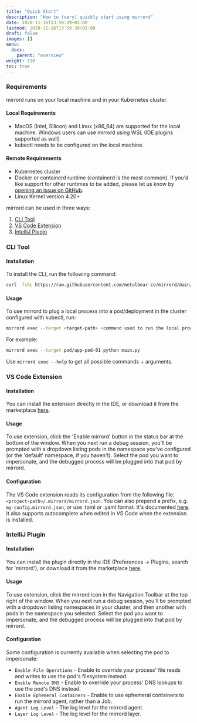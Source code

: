 ```yaml
---
title: "Quick Start"
description: "How to (very) quickly start using mirrord"
date: 2020-11-16T13:59:39+01:00
lastmod: 2020-11-16T13:59:39+01:00
draft: false
images: []
menu:
  docs:
    parent: "overview"
weight: 110
toc: true
---
```


### Requirements

mirrord runs on your local machine and in your Kubernetes cluster.

#### Local Requirements

- MacOS (Intel, Silicon) and Linux (x86_64) are supported for the local machine. Windows users can use mirrord using WSL (IDE plugins supported as well)
- kubectl needs to be configured on the local machine.

#### Remote Requirements

- Kubernetes cluster
- Docker or containerd runtime (containerd is the most common). If you'd like support for other runtimes to be added, please let us know by [opening an issue on GitHub](https://github.com/metalbear-co/mirrord/issues/new?assignees=&labels=enhancement&template=feature_request.md).
- Linux Kernel version 4.20+

mirrord can be used in three ways:

1. [CLI Tool](#cli-tool)
2. [VS Code Extension](#vs-code-extension)
3. [IntelliJ Plugin](#intellij-plugin)

### CLI Tool

#### Installation

To install the CLI, run the following command:

```bash
curl -fsSL https://raw.githubusercontent.com/metalbear-co/mirrord/main/scripts/install.sh | bash
```

#### Usage

To use mirrord to plug a local process into a pod/deployment in the cluster configured with kubectl, run:

```bash
mirrord exec --target <target-path> <command used to run the local process>`
```

For example:

```bash
mirrord exec --target pod/app-pod-01 python main.py
```

Use `mirrord exec --help` to get all possible commands + arguments.


### VS Code Extension
#### Installation
You can install the extension directly in the IDE, or download it from the marketplace [here](https://marketplace.visualstudio.com/items?itemName=MetalBear.mirrord).

#### Usage
To use extension, click the 'Enable mirrord' button in the status bar at the bottom of the window. When you next run a debug session, you'll be prompted with a dropdown listing pods in the namespace you've configured (or the 'default' namespace, if you haven't). Select the pod you want to impersonate, and the debugged process will be plugged into that pod by mirrord.

#### Configuration

The VS Code extension reads its configuration from the following file: `<project-path>/.mirrord/mirrord.json`. You can also prepend a prefix, e.g. `my-config.mirrord.json`, or use .toml or .yaml format.
It's documented [here](https://mirrord.dev/docs/overview/configuration/). It also supports autocomplete when edited in VS Code when the extension is installed.

### IntelliJ Plugin
#### Installation
You can install the plugin directly in the IDE (Preferences -> Plugins, search for 'mirrord'), or download it from the marketplace [here](https://plugins.jetbrains.com/plugin/19772-mirrord).

#### Usage
To use extension, click the mirrord icon in the Navigation Toolbar at the top right of the window. When you next run a debug session, you'll be prompted with a dropdown listing namespaces in your cluster, and then another with pods in the namespace you selected. Select the pod you want to impersonate, and the debugged process will be plugged into that pod by mirrord.

#### Configuration
Some configuration is currently available when selecting the pod to impersonate:
- `Enable File Operations` - Enable to override your process' file reads and writes to use the pod's filesystem instead.
- `Enable Remote DNS` - Enable to override your process' DNS lookups to use the pod's DNS instead.
- `Enable Ephemeral Containers` - Enable to use ephemeral containers to run the mirrord agent, rather than a Job.
- `Agent Log Level` - The log level for the mirrord agent.
- `Layer Log Level` - The log level for the mirrord layer.
